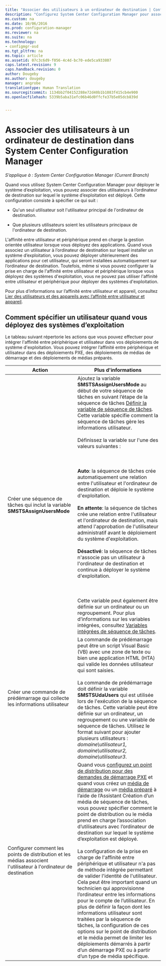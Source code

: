```yaml
---
title: "Associer des utilisateurs à un ordinateur de destination | Configuration Manager"
description: "Configurez System Center Configuration Manager pour associer des utilisateurs à des ordinateurs de destination lors du déploiement de systèmes d’exploitation."
ms.custom: na
ms.date: 10/06/2016
ms.prod: configuration-manager
ms.reviewer: na
ms.suite: na
ms.technology:
- configmgr-osd
ms.tgt_pltfrm: na
ms.topic: article
ms.assetid: 07c3c6d9-f056-4c4d-bc70-ede5ca933807
caps.latest.revision: 9
caps.handback.revision: 0
author: Dougeby
ms.author: dougeby
manager: angrobe
translationtype: Human Translation
ms.sourcegitcommit: 1134bb2f04152288e72d40b1b1083f415cb4e900
ms.openlocfilehash: 5339b5aba31efc06b46d0ffcfe37b5e05dcb839d


---
```

# <a name="associate-users-with-a-destination-computer-in-system-center-configuration-manager"></a>Associer des utilisateurs à un ordinateur de destination dans System Center Configuration Manager

*S’applique à : System Center Configuration Manager (Current Branch)*

Quand vous utilisez System Center Configuration Manager pour déployer le système d’exploitation, vous pouvez associer des utilisateurs à l’ordinateur de destination sur lequel le système d’exploitation est déployé. Cette configuration consiste à spécifier ce qui suit :  

-   Qu'un seul utilisateur soit l'utilisateur principal de l'ordinateur de destination.  

-   Que plusieurs utilisateurs soient les utilisateurs principaux de l'ordinateur de destination.  

 L'affinité entre utilisateur et périphérique prend en charge la gestion orientée utilisateur lorsque vous déployez des applications. Quand vous associez un utilisateur à l’ordinateur de destination sur lequel installer un système d’exploitation, vous pouvez déployer ultérieurement des applications pour cet utilisateur, qui seront installées automatiquement sur l’ordinateur de destination. Toutefois, même si vous pouvez configurer la prise en charge de l'affinité entre utilisateur et périphérique lorsque vous déployez des systèmes d'exploitation, vous ne pouvez pas utiliser l'affinité entre utilisateur et périphérique pour déployer des systèmes d'exploitation.  

 Pour plus d’informations sur l’affinité entre utilisateur et appareil, consultez [Lier des utilisateurs et des appareils avec l’affinité entre utilisateur et appareil](../../apps/deploy-use/link-users-and-devices-with-user-device-affinity.md).  

## <a name="how-to-specify-a-user-when-you-deploy-operating-systems"></a>Comment spécifier un utilisateur quand vous déployez des systèmes d’exploitation  
 Le tableau suivant répertorie les actions que vous pouvez effectuer pour intégrer l'affinité entre périphérique et utilisateur dans vos déploiements de système d'exploitation. Vous pouvez intégrer l’affinité entre périphérique et utilisateur dans des déploiements PXE, des déploiements de médias de démarrage et des déploiements de médias préparés.  

|Action|Plus d'informations|  
|------------|----------------------|  
|Créer une séquence de tâches qui inclut la variable **SMSTSAssignUsersMode**|Ajoutez la variable **SMSTSAssignUsersMode** au début de votre séquence de tâches en suivant l’étape de la séquence de tâches [Définir la variable de séquence de tâches](../../osd/understand/task-sequence-steps.md#BKMK_SetTaskSequenceVariable). Cette variable spécifie comment la séquence de tâches gère les informations utilisateur.<br /><br /> Définissez la variable sur l'une des valeurs suivantes :<br /><br /> <br /><br /> **Auto**: la séquence de tâches crée automatiquement une relation entre l'utilisateur et l'ordinateur de destination et déploie le système d'exploitation.<br /><br /> **En attente**: la séquence de tâches crée une relation entre l'utilisateur et l'ordinateur de destination, mais attend l'approbation de l'utilisateur administratif avant le déploiement du système d'exploitation.<br /><br /> **Désactivé**: la séquence de tâches n'associe pas un utilisateur à l'ordinateur de destination et continue à déployer le système d'exploitation.<br /><br /> <br /><br /> Cette variable peut également être définie sur un ordinateur ou un regroupement. Pour plus d’informations sur les variables intégrées, consultez [Variables intégrées de séquence de tâches](../../osd/understand/task-sequence-built-in-variables.md).|  
|Créer une commande de prédémarrage qui collecte les informations utilisateur|La commande de prédémarrage peut être un script Visual Basic (VB) avec une zone de texte ou bien une application HTML (HTA) qui valide les données utilisateur qui sont saisies.<br /><br /> La commande de prédémarrage doit définir la variable **SMSTSUdaUsers** qui est utilisée lors de l'exécution de la séquence de tâches. Cette variable peut être définie sur un ordinateur, un regroupement ou une variable de séquence de tâches. Utilisez le format suivant pour ajouter plusieurs utilisateurs : *domaine\utilisateur1, domaine\utilisateur2, domaine\utilisateur3*.|  
|Configurer comment les points de distribution et les médias associent l'utilisateur à l'ordinateur de destination|Quand vous [configurez un point de distribution pour des demandes de démarrage PXE](https://technet.microsoft.com/library/mt627944\(TechNet.10\).aspx#BKMK_PXEDistributionPoint) et quand vous créez un [média de démarrage](http://technet.microsoft.com/library/mt627921\(TechNet.10\).aspx) ou un [média préparé](https://technet.microsoft.com/library/mt627922\(TechNet.10\).aspx) à l’aide de l’Assistant Création d’un média de séquence de tâches, vous pouvez spécifier comment le point de distribution ou le média prend en charge l’association d’utilisateurs avec l’ordinateur de destination sur lequel le système d’exploitation est déployé.<br /><br /> La configuration de la prise en charge de l'affinité entre périphérique et utilisateur n'a pas de méthode intégrée permettant de valider l'identité de l'utilisateur. Cela peut être important quand un technicien qui approvisionne l’ordinateur entre les informations pour le compte de l’utilisateur. En plus de définir la façon dont les informations utilisateur sont traitées par la séquence de tâches, la configuration de ces options sur le point de distribution et le média permet de limiter les déploiements démarrés à partir d’un démarrage PXE ou à partir d’un type de média spécifique.|  



<!--HONumber=Nov16_HO1-->


